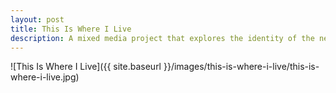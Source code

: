 ```yaml
---
layout: post
title: This Is Where I Live
description: A mixed media project that explores the identity of the neightborhood I live in.
---
```


![This Is Where I Live]({{ site.baseurl }}/images/this-is-where-i-live/this-is-where-i-live.jpg)
